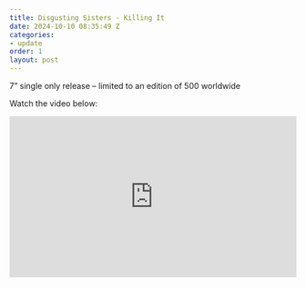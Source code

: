 ```yaml
---
title: Disgusting Sisters - Killing It
date: 2024-10-10 08:35:49 Z
categories:
- update
order: 1
layout: post
---
```


7” single only release – limited to an edition of 500 worldwide

Watch the video below:
 
<style>.embed-container { position: relative; padding-bottom: 56.25%; height: 0; overflow: hidden; max-width: 100%; } .embed-container iframe, .embed-container object, .embed-container embed { position: absolute; top: 0; left: 0; width: 100%; height: 100%; }</style><div class='embed-container'><iframe src='https://www.youtube.com/embed/X5RKXet0JuQ' frameborder='0' allowfullscreen></iframe></div>
<p> </p>

